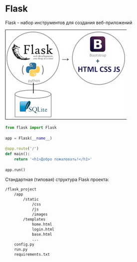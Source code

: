 # Flask

Flask - набор инструментов для создания веб-приложений

![Flask image](../images/flask.png "Flask image")


```python
from flask import Flask

app = Flask(__name__)

@app.route('/')
def main():
    return '<h1>Добро пожаловать!</h1>'

app.run()
```

Стандартная (типовая) структура Flask проекта:

```
/flask_project
    /app
        /static
            /css
            /js
            /images
        /templates
            home.html
            login.html
            base.html
            ...
    config.py
    run.py
    requirements.txt
```

